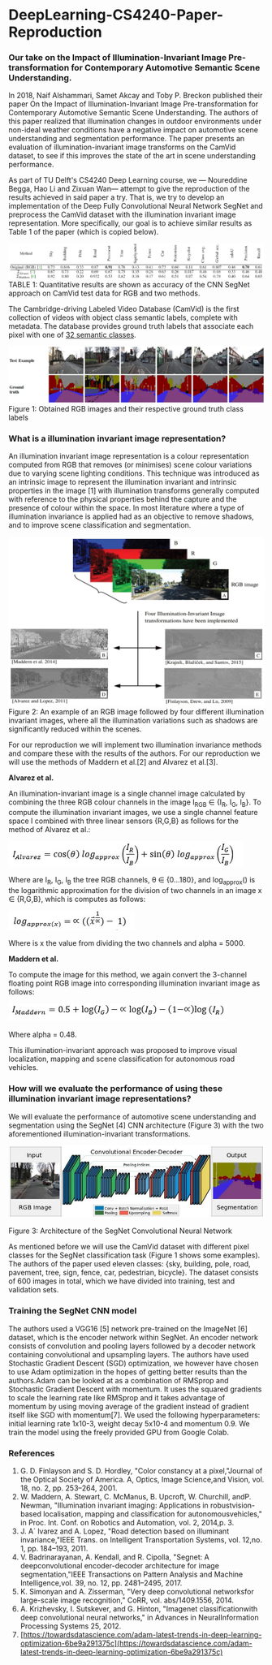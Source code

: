 # DeepLearning-CS4240-Paper-Reproduction
### Our take on the Impact of Illumination-Invariant Image Pre-transformation for Contemporary Automotive Semantic Scene Understanding.

In 2018, Naif Alshammari, Samet Akcay and Toby P. Breckon published their paper On the Impact of Illumination-Invariant Image Pre-transformation for Contemporary Automotive Semantic Scene Understanding. The authors of this paper realized that illumination changes in outdoor environments under non-ideal weather conditions have a negative impact on automotive scene understanding and segmentation performance. The paper presents an evaluation of illumination-invariant image transforms on the CamVid dataset, to see if this improves the state of the art in scene understanding performance.

As part of TU Delft&#39;s CS4240 Deep Learning course, we — Noureddine Begga, Hao Li and Zixuan Wan— attempt to give the reproduction of the results achieved in said paper a try. That is, we try to develop an implementation of the Deep Fully Convolutional Neural Network SegNet and preprocess the CamVid dataset with the illumination invariant image representation. More specifically, our goal is to achieve similar results as Table 1 of the paper (which is copied below).

![](images/table1.jpg)
TABLE 1: Quantitative results are shown as accuracy of the CNN SegNet approach on CamVid test data for RGB and two methods.

The Cambridge-driving Labeled Video Database (CamVid) is the first collection of videos with object class semantic labels, complete with metadata. The database provides ground truth labels that associate each pixel with one of [32 semantic classes](http://mi.eng.cam.ac.uk/research/projects/VideoRec/CamVid/#ClassLabels).

![](images/figure1.jpg)
Figure 1: Obtained RGB images and their respective ground truth class labels

### What is a illumination invariant image representation?

An illumination invariant image representation is a colour representation computed from RGB that removes (or minimises) scene colour variations due to varying scene lighting conditions. This technique was introduced as an intrinsic image to represent the illumination invariant and intrinsic properties in the image [1] with illumination transforms generally computed with reference to the physical properties behind the capture and the presence of colour within the space. In most literature where a type of illumination invariance is applied had as an objective to remove shadows, and to improve scene classification and segmentation.

![](images/figure2.jpg)
Figure 2: An example of an RGB image followed by four different illumination invariant images, where all the illumination variations such as shadows are significantly reduced within the scenes.

For our reproduction we will implement two illumination invariance methods and compare these with the results of the authors. For our reproduction we will use the methods of Maddern et al.[2] and Alvarez et al.[3].

**Alvarez et al.**

An illumination-invariant image is a single channel image calculated by combining the three RGB colour channels in the image I<sub>RGB</sub>  ∈ {I<sub>R</sub>, I<sub>G</sub>, I<sub>B</sub>}. To compute the illumination invariant images, we use a single channel feature space I combined with three linear sensors {R,G,B} as follows for the method of Alvarez et al.:

![](images/formula1.jpg)

Where are I<sub>R</sub>, I<sub>G</sub>, I<sub>B</sub> the tree RGB channels, θ ∈ {0…180}, and log<sub>approx</sub>() is the logarithmic approximation for the division of two channels in an image x ∈ {R,G,B}, which is computes as follows: 

![](images/formula2.jpg)

Where is x the value from dividing the two channels and alpha = 5000.

**Maddern et al.**

To compute the image for this method, we again convert the 3-channel floating point RGB image into corresponding illumination invariant image as follows:

![](images/formula3.jpg)

Where alpha = 0.48.

This illumination-invariant approach was proposed to improve visual localization, mapping and scene classification for autonomous road vehicles.

### How will we evaluate the performance of using these illumination invariant image representations?

We will evaluate the performance of automotive scene understanding and segmentation using the SegNet [4] CNN architecture (Figure 3) with the two aforementioned illumination-invariant transformations.

![](images/figure3.jpg)

Figure 3: Architecture of the SegNet Convolutional Neural Network

As mentioned before we will use the CamVid dataset with different pixel classes for the SegNet classification task (Figure 1 shows some examples). The authors of the paper used eleven classes: {sky, building, pole, road, pavement, tree, sign, fence, car, pedestrian, bicycle}. The dataset consists of 600 images in total, which we have divided into training, test and validation sets.

### Training the SegNet CNN model

The authors used a VGG16 [5] network pre-trained on the ImageNet [6] dataset, which is the encoder network within SegNet. An encoder network consists of convolution and pooling layers followed by a decoder network containing convolutional and upsampling layers. The authors have used Stochastic Gradient Descent (SGD) optimization, we however have chosen to use Adam optimization in the hopes of getting better results than the authors.Adam can be looked at as a combination of RMSprop and Stochastic Gradient Descent with momentum. It uses the squared gradients to scale the learning rate like RMSprop and it takes advantage of momentum by using moving average of the gradient instead of gradient itself like SGD with momentum[7]. We used the following hyperparameters: initial learning rate 1x10-3, weight decay 5x10-4 and momentum 0.9. We train the model using the freely provided GPU from Google Colab.

### References

1. G. D. Finlayson and S. D. Hordley, &quot;Color constancy at a pixel,&quot;Journal of the Optical Society of America. A, Optics, Image Science,and Vision, vol. 18, no. 2, pp. 253–264, 2001.
2. W. Maddern, A. Stewart, C. McManus, B. Upcroft, W. Churchill, andP. Newman, &quot;Illumination invariant imaging: Applications in robustvision-based localisation, mapping and classification for autonomousvehicles,&quot; in Proc. Int. Conf. on Robotics and Automation, vol. 2, 2014,p. 3.
3. J. A´ lvarez and A. Lopez, &quot;Road detection based on illuminant invariance,&quot;IEEE Trans. on Intelligent Transportation Systems, vol. 12,no. 1, pp. 184–193, 2011.
4. V. Badrinarayanan, A. Kendall, and R. Cipolla, &quot;Segnet: A deepconvolutional encoder-decoder architecture for image segmentation,&quot;IEEE Transactions on Pattern Analysis and Machine Intelligence,vol. 39, no. 12, pp. 2481–2495, 2017.
5. K. Simonyan and A. Zisserman, &quot;Very deep convolutional networksfor large-scale image recognition,&quot; CoRR, vol. abs/1409.1556, 2014.
6. A. Krizhevsky, I. Sutskever, and G. Hinton, &quot;Imagenet classificationwith deep convolutional neural networks,&quot; in Advances in NeuralInformation Processing Systems 25, 2012.
7. [https://towardsdatascience.com/adam-latest-trends-in-deep-learning-optimization-6be9a291375c](https://towardsdatascience.com/adam-latest-trends-in-deep-learning-optimization-6be9a291375c)
